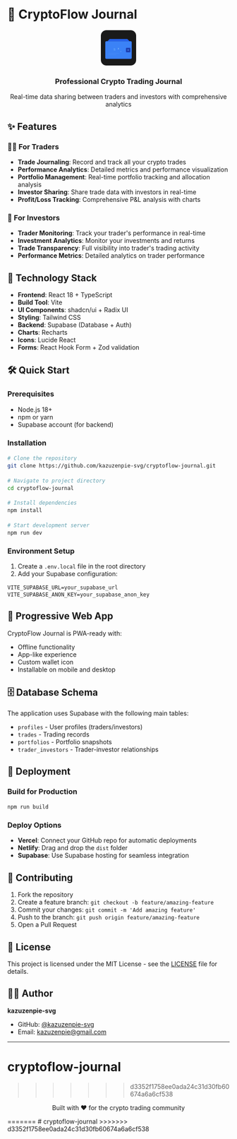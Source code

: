 # 💼 CryptoFlow Journal

<div align="center">
  <img src="public/icon.svg" alt="CryptoFlow Journal" width="80" height="80">
  <h3>Professional Crypto Trading Journal</h3>
  <p>Real-time data sharing between traders and investors with comprehensive analytics</p>
</div>

## ✨ Features

### 👨‍💼 For Traders
- **Trade Journaling**: Record and track all your crypto trades
- **Performance Analytics**: Detailed metrics and performance visualization
- **Portfolio Management**: Real-time portfolio tracking and allocation analysis
- **Investor Sharing**: Share trade data with investors in real-time
- **Profit/Loss Tracking**: Comprehensive P&L analysis with charts

### 👥 For Investors
- **Trader Monitoring**: Track your trader's performance in real-time
- **Investment Analytics**: Monitor your investments and returns
- **Trade Transparency**: Full visibility into trader's trading activity
- **Performance Metrics**: Detailed analytics on trader performance

## 🚀 Technology Stack

- **Frontend**: React 18 + TypeScript
- **Build Tool**: Vite
- **UI Components**: shadcn/ui + Radix UI
- **Styling**: Tailwind CSS
- **Backend**: Supabase (Database + Auth)
- **Charts**: Recharts
- **Icons**: Lucide React
- **Forms**: React Hook Form + Zod validation

## 🛠️ Quick Start

### Prerequisites
- Node.js 18+ 
- npm or yarn
- Supabase account (for backend)

### Installation

```bash
# Clone the repository
git clone https://github.com/kazuzenpie-svg/cryptoflow-journal.git

# Navigate to project directory
cd cryptoflow-journal

# Install dependencies
npm install

# Start development server
npm run dev
```

### Environment Setup

1. Create a `.env.local` file in the root directory
2. Add your Supabase configuration:

```env
VITE_SUPABASE_URL=your_supabase_url
VITE_SUPABASE_ANON_KEY=your_supabase_anon_key
```

## 📱 Progressive Web App

CryptoFlow Journal is PWA-ready with:
- Offline functionality
- App-like experience
- Custom wallet icon
- Installable on mobile and desktop

## 🗄️ Database Schema

The application uses Supabase with the following main tables:
- `profiles` - User profiles (traders/investors)
- `trades` - Trading records
- `portfolios` - Portfolio snapshots
- `trader_investors` - Trader-investor relationships

## 🚀 Deployment

### Build for Production
```bash
npm run build
```

### Deploy Options
- **Vercel**: Connect your GitHub repo for automatic deployments
- **Netlify**: Drag and drop the `dist` folder
- **Supabase**: Use Supabase hosting for seamless integration

## 🤝 Contributing

1. Fork the repository
2. Create a feature branch: `git checkout -b feature/amazing-feature`
3. Commit your changes: `git commit -m 'Add amazing feature'`
4. Push to the branch: `git push origin feature/amazing-feature`
5. Open a Pull Request

## 📝 License

This project is licensed under the MIT License - see the [LICENSE](LICENSE) file for details.

## 👨‍💻 Author

**kazuzenpie-svg**
- GitHub: [@kazuzenpie-svg](https://github.com/kazuzenpie-svg)
- Email: kazuzenpie@gmail.com

---

# cryptoflow-journal
>>>>>>> d3352f1758ee0ada24c31d30fb60674a6a6cf538
<div align="center">
  <p>Built with ❤️ for the crypto trading community</p>
</div>
=======
# cryptoflow-journal
>>>>>>> d3352f1758ee0ada24c31d30fb60674a6a6cf538
